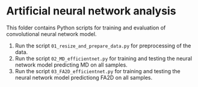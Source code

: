 # Artificial neural network analysis

This folder contains Python scripts for training and evaluation of convolutional neural network model.

1. Run the script `01_resize_and_prepare_data.py` for preprocessing of the data.
2. Run the script `02_MD_efficientnet.py` for training and testing the neural network model predicting MD on all samples.
3. Run the script `03_FA2D_efficientnet.py` for training and testing the neural network model predictiong FA2D on all samples.
